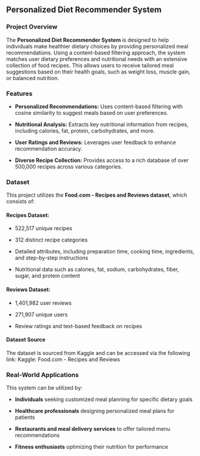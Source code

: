 ## Personalized Diet Recommender System

### Project Overview

The **Personalized Diet Recommender System** is designed to help individuals make healthier dietary choices by providing personalized meal recommendations. Using a content-based filtering approach, the system matches user dietary preferences and nutritional needs with an extensive collection of food recipes. This allows users to receive tailored meal suggestions based on their health goals, such as weight loss, muscle gain, or balanced nutrition.

### Features

- **Personalized Recommendations:** Uses content-based filtering with cosine similarity to suggest meals based on user preferences.

- **Nutritional Analysis:** Extracts key nutritional information from recipes, including calories, fat, protein, carbohydrates, and more.

- **User Ratings and Reviews:** Leverages user feedback to enhance recommendation accuracy.

- **Diverse Recipe Collection:** Provides access to a rich database of over 500,000 recipes across various categories.

### Dataset

This project utilizes the **Food.com - Recipes and Reviews dataset**, which consists of:

#### Recipes Dataset:

- 522,517 unique recipes

- 312 distinct recipe categories

- Detailed attributes, including preparation time, cooking time, ingredients, and step-by-step instructions

- Nutritional data such as calories, fat, sodium, carbohydrates, fiber, sugar, and protein content

#### Reviews Dataset:

- 1,401,982 user reviews

- 271,907 unique users

- Review ratings and text-based feedback on recipes

#### Dataset Source

The dataset is sourced from Kaggle and can be accessed via the following link:
Kaggle: Food.com - Recipes and Reviews

### Real-World Applications

This system can be utilized by:

- **Individuals** seeking customized meal planning for specific dietary goals

- **Healthcare professionals** designing personalized meal plans for patients

- **Restaurants and meal delivery services** to offer tailored menu recommendations

- **Fitness enthusiasts** optimizing their nutrition for performance
